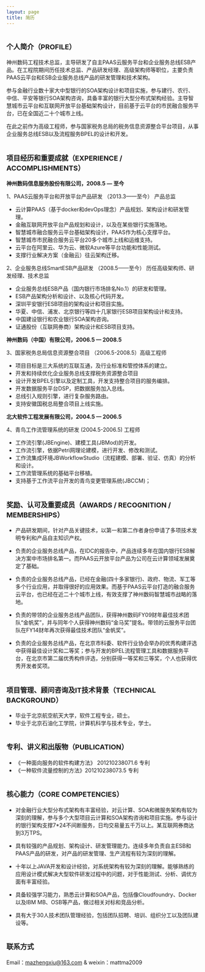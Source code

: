```yaml
---
layout: page
title: 简历
---
```


# <font size=4> 个人简介（PROFILE） </font>

神州数码工程技术总监，主导研发了自主PAAS云服务平台和企业服务总线ESB产品。在工程院期间历任技术总监、产品研发经理、高级架构师等职位，主要负责PAAS云平台和ESB企业服务总线产品的研发管理和技术架构。

参与金融行业数十家大中型银行的SOA架构设计和项目实施，参与建行、农行、中信、平安等银行SOA架构咨询，具备丰富的银行大型分布式架构经验。主导智慧城市云平台和互联网开放平台基础架构设计，目前基于云平台的市民融合服务平台，已在全国近二十个城市上线。

在此之前作为高级工程师，参与国家税务总局的税务信息资源整合平台项目，从事企业服务总线ESB以及流程服务BPEL的设计和开发。

# <font size=4>项目经历和重要成就（EXPERIENCE / ACCOMPLISHMENTS）</font> 

**神州数码信息服务股份有限公司，2008.5 — 至今**

1、PAAS云服务平台和开放平台产品研发 （2013.3——至今） 产品总监

- 云计算PAAS（基于docker和devOps理念）产品规划、架构设计和研发管理。
- 金融互联网开放平台产品规划和设计，以及在某些银行实施落地。
- 智慧城市融合服务云平台基础架构设计，PAAS作为核心支撑平台。
- 智慧城市市民融合服务云平台20多个城市上线和运维支持。
- 云平台在阿里云、华为云、微软Azure等平台功能和性能测试。
- 支撑行业解决方案（金融云）往云架构迁移。

2、企业服务总线SmartESB产品研发 （2008.5——至今） 历任高级架构师、研发经理、技术总监

- 企业服务总线ESB产品（国内银行市场排名No.1）的研发和管理。
- ESB产品架构分析和设计、以及核心代码开发。
- 深圳平安银行ESB项目的架构设计和项目实施。
- 华夏、中信、浦发、北京银行等四十几家银行ESB项目架构设计和支持。
- 中国建设银行和农业银行SOA架构咨询。
- 证通股份（互联网券商）架构设计和ESB项目支持。


**神州数码（中国）有限公司，2006.5 — 2008.5**

3、国家税务总局信息资源整合项目 （2006.5-2008.5）高级工程师

- 项目目标是三大系统的互联互通，及行业标准和管控体系的建立。
- 开发和持续优化企业服务总线支撑税务资源整合项目
- 设计开发BPEL引擎以及定制工具，开发支持整合项目的服务编排。
- 开发数据服务平台DSP，把数据服务加入总线。
- 总线引入规则引擎，进行复杂服务路由。
- 支持安徽国税总局整合项目上线实施。


**北大软件工程发展有限公司，2004.5 — 2006.5**

4、青鸟工作流管理系统的研发 (2004.5-2006.5)  工程师

- 工作流引擎(JBEngine)、建模工具(JBMod)的开发。
- 工作流引擎，依据Petri网理论建模，进行开发、修改和测试。
- 工作流集成环境JBWorkflowStudio（流程建模、部署、验证、仿真）的分析和设计。
- 工作流管理系统的基础平台移植。
- 支持基于工作流平台开发的青鸟变更管理系统(JBCCM)； 


# <font size=4>奖励、认可及重要成员（AWARDS / RECOGNITION / MEMBERSHIPS） </font>


- 产品研发期间，针对产品关键技术，以第一和第二作者身份申请了多项技术发明专利和产品自主知识产权。

- 负责的企业服务总线产品，在IDC的报告中，产品连续多年在国内银行ESB解决方案中市场排名第一。而PAAS云开放平台产品为公司在云计算领域发展奠定了基础。

- 负责的企业服务总线产品，已经在金融(四十多家银行)、政府、物流、军工等多个行业应用，并取得很好的应用效果。而基于PAAS云平台打造的融合服务云平台，也已经在近二十个城市上线，有效支撑了神州数码智慧城市战略的落地。

- 负责的带领的企业服务总线产品团队，获得神州数码FY09财年最佳技术团队“金帆奖”，并与同年个人获得神州数码“金马奖”提名。带领的云服务平台团队在FY14财年再次获得最佳技术团队“金帆奖”。

- 负责的企业服务总线产品，在北京市科委、软件行业协会举办的优秀构建评选中获得最佳设计奖和二等奖；参与开发的BPEL流程管理工具和数据服务平台，在北京市第二届优秀构件评选，分别获得一等奖和三等奖，个人也获得优秀开发者奖项。



# <font size=4>项目管理、顾问咨询及IT技术背景（TECHNICAL BACKGROUND） </font>

- 毕业于北京航空航天大学，软件工程专业，硕士。
- 毕业于北京石油化工学院，计算机科学与技术专业，学士。

# <font size=4>专利、讲义和出版物（PUBLICATION） </font>

- 《一种面向服务的软件构建方法》 201210238071.6 专利
- 《一种软件流量控制的方法》201210238073.5 专利

# <font size=4> 核心能力（CORE COMPETENCIES） </font>

- 对金融行业大型分布式架构有丰富经验，对云计算、SOA和微服务架构有较为深刻的理解，参与多个大型项目云计算和SOA架构咨询和项目实施。参与设计的银行架构支撑7*24不间断服务，日均交易量五千万以上。某互联网券商达到3万TPS。

- 具有较强的产品规划、架构设计、研发管理能力。连续多年负责自主ESB和PAAS产品的研发，对产品的研发管理、生产流程有较为深刻的理解。

- 十年以上JAVA开发和设计经验，对系统架构有较为深刻的理解。能够熟练的应用设计模式解决大型软件研发过程中的问题，对于性能测试、分析、调优方面有丰富经验。

- 具备较强学习能力，熟悉云计算和SOA产品，包括像Cloudfoundry、Docker以及IBM MB、OSB等产品，做过相关对标和竞品分析。

- 具有大于30人技术团队管理经验，包括团队招聘、培训、组织分工以及团队建设等。

# <font size=4>联系方式 </font>

Email：mazhengxiu@163.com  &  weixin：mattma2009


